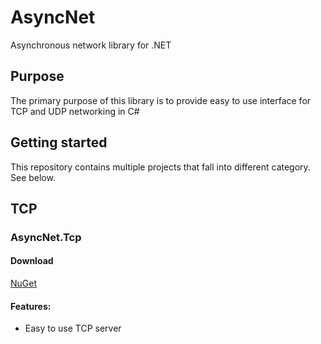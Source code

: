# AsyncNet
Asynchronous network library for .NET
## Purpose
The primary purpose of this library is to provide easy to use interface for TCP and UDP networking in C#
## Getting started
This repository contains multiple projects that fall into different category. See below.
## TCP
### AsyncNet.Tcp
#### Download
[NuGet](https://www.nuget.org/packages/AsyncNet.Tcp/)
#### Features:
* Easy to use TCP server

